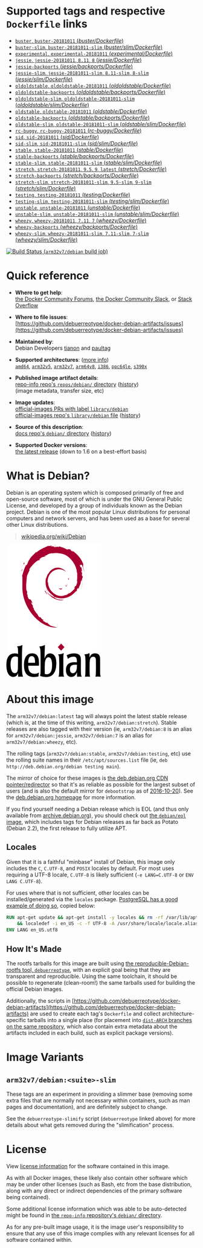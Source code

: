 <!--

********************************************************************************

WARNING:

    DO NOT EDIT "debian/README.md"

    IT IS AUTO-GENERATED

    (from the other files in "debian/" combined with a set of templates)

********************************************************************************

-->

# Supported tags and respective `Dockerfile` links

-	[`buster`, `buster-20181011` (*buster/Dockerfile*)](https://github.com/debuerreotype/docker-debian-artifacts/blob/0eaa7f1b89b48b89fa6de6c74761d140bf3a0b2f/buster/Dockerfile)
-	[`buster-slim`, `buster-20181011-slim` (*buster/slim/Dockerfile*)](https://github.com/debuerreotype/docker-debian-artifacts/blob/0eaa7f1b89b48b89fa6de6c74761d140bf3a0b2f/buster/slim/Dockerfile)
-	[`experimental`, `experimental-20181011` (*experimental/Dockerfile*)](https://github.com/debuerreotype/docker-debian-artifacts/blob/0eaa7f1b89b48b89fa6de6c74761d140bf3a0b2f/experimental/Dockerfile)
-	[`jessie`, `jessie-20181011`, `8.11`, `8` (*jessie/Dockerfile*)](https://github.com/debuerreotype/docker-debian-artifacts/blob/0eaa7f1b89b48b89fa6de6c74761d140bf3a0b2f/jessie/Dockerfile)
-	[`jessie-backports` (*jessie/backports/Dockerfile*)](https://github.com/debuerreotype/docker-debian-artifacts/blob/0eaa7f1b89b48b89fa6de6c74761d140bf3a0b2f/jessie/backports/Dockerfile)
-	[`jessie-slim`, `jessie-20181011-slim`, `8.11-slim`, `8-slim` (*jessie/slim/Dockerfile*)](https://github.com/debuerreotype/docker-debian-artifacts/blob/0eaa7f1b89b48b89fa6de6c74761d140bf3a0b2f/jessie/slim/Dockerfile)
-	[`oldoldstable`, `oldoldstable-20181011` (*oldoldstable/Dockerfile*)](https://github.com/debuerreotype/docker-debian-artifacts/blob/0eaa7f1b89b48b89fa6de6c74761d140bf3a0b2f/oldoldstable/Dockerfile)
-	[`oldoldstable-backports` (*oldoldstable/backports/Dockerfile*)](https://github.com/debuerreotype/docker-debian-artifacts/blob/0eaa7f1b89b48b89fa6de6c74761d140bf3a0b2f/oldoldstable/backports/Dockerfile)
-	[`oldoldstable-slim`, `oldoldstable-20181011-slim` (*oldoldstable/slim/Dockerfile*)](https://github.com/debuerreotype/docker-debian-artifacts/blob/0eaa7f1b89b48b89fa6de6c74761d140bf3a0b2f/oldoldstable/slim/Dockerfile)
-	[`oldstable`, `oldstable-20181011` (*oldstable/Dockerfile*)](https://github.com/debuerreotype/docker-debian-artifacts/blob/0eaa7f1b89b48b89fa6de6c74761d140bf3a0b2f/oldstable/Dockerfile)
-	[`oldstable-backports` (*oldstable/backports/Dockerfile*)](https://github.com/debuerreotype/docker-debian-artifacts/blob/0eaa7f1b89b48b89fa6de6c74761d140bf3a0b2f/oldstable/backports/Dockerfile)
-	[`oldstable-slim`, `oldstable-20181011-slim` (*oldstable/slim/Dockerfile*)](https://github.com/debuerreotype/docker-debian-artifacts/blob/0eaa7f1b89b48b89fa6de6c74761d140bf3a0b2f/oldstable/slim/Dockerfile)
-	[`rc-buggy`, `rc-buggy-20181011` (*rc-buggy/Dockerfile*)](https://github.com/debuerreotype/docker-debian-artifacts/blob/0eaa7f1b89b48b89fa6de6c74761d140bf3a0b2f/rc-buggy/Dockerfile)
-	[`sid`, `sid-20181011` (*sid/Dockerfile*)](https://github.com/debuerreotype/docker-debian-artifacts/blob/0eaa7f1b89b48b89fa6de6c74761d140bf3a0b2f/sid/Dockerfile)
-	[`sid-slim`, `sid-20181011-slim` (*sid/slim/Dockerfile*)](https://github.com/debuerreotype/docker-debian-artifacts/blob/0eaa7f1b89b48b89fa6de6c74761d140bf3a0b2f/sid/slim/Dockerfile)
-	[`stable`, `stable-20181011` (*stable/Dockerfile*)](https://github.com/debuerreotype/docker-debian-artifacts/blob/0eaa7f1b89b48b89fa6de6c74761d140bf3a0b2f/stable/Dockerfile)
-	[`stable-backports` (*stable/backports/Dockerfile*)](https://github.com/debuerreotype/docker-debian-artifacts/blob/0eaa7f1b89b48b89fa6de6c74761d140bf3a0b2f/stable/backports/Dockerfile)
-	[`stable-slim`, `stable-20181011-slim` (*stable/slim/Dockerfile*)](https://github.com/debuerreotype/docker-debian-artifacts/blob/0eaa7f1b89b48b89fa6de6c74761d140bf3a0b2f/stable/slim/Dockerfile)
-	[`stretch`, `stretch-20181011`, `9.5`, `9`, `latest` (*stretch/Dockerfile*)](https://github.com/debuerreotype/docker-debian-artifacts/blob/0eaa7f1b89b48b89fa6de6c74761d140bf3a0b2f/stretch/Dockerfile)
-	[`stretch-backports` (*stretch/backports/Dockerfile*)](https://github.com/debuerreotype/docker-debian-artifacts/blob/0eaa7f1b89b48b89fa6de6c74761d140bf3a0b2f/stretch/backports/Dockerfile)
-	[`stretch-slim`, `stretch-20181011-slim`, `9.5-slim`, `9-slim` (*stretch/slim/Dockerfile*)](https://github.com/debuerreotype/docker-debian-artifacts/blob/0eaa7f1b89b48b89fa6de6c74761d140bf3a0b2f/stretch/slim/Dockerfile)
-	[`testing`, `testing-20181011` (*testing/Dockerfile*)](https://github.com/debuerreotype/docker-debian-artifacts/blob/0eaa7f1b89b48b89fa6de6c74761d140bf3a0b2f/testing/Dockerfile)
-	[`testing-slim`, `testing-20181011-slim` (*testing/slim/Dockerfile*)](https://github.com/debuerreotype/docker-debian-artifacts/blob/0eaa7f1b89b48b89fa6de6c74761d140bf3a0b2f/testing/slim/Dockerfile)
-	[`unstable`, `unstable-20181011` (*unstable/Dockerfile*)](https://github.com/debuerreotype/docker-debian-artifacts/blob/0eaa7f1b89b48b89fa6de6c74761d140bf3a0b2f/unstable/Dockerfile)
-	[`unstable-slim`, `unstable-20181011-slim` (*unstable/slim/Dockerfile*)](https://github.com/debuerreotype/docker-debian-artifacts/blob/0eaa7f1b89b48b89fa6de6c74761d140bf3a0b2f/unstable/slim/Dockerfile)
-	[`wheezy`, `wheezy-20181011`, `7.11`, `7` (*wheezy/Dockerfile*)](https://github.com/debuerreotype/docker-debian-artifacts/blob/0eaa7f1b89b48b89fa6de6c74761d140bf3a0b2f/wheezy/Dockerfile)
-	[`wheezy-backports` (*wheezy/backports/Dockerfile*)](https://github.com/debuerreotype/docker-debian-artifacts/blob/0eaa7f1b89b48b89fa6de6c74761d140bf3a0b2f/wheezy/backports/Dockerfile)
-	[`wheezy-slim`, `wheezy-20181011-slim`, `7.11-slim`, `7-slim` (*wheezy/slim/Dockerfile*)](https://github.com/debuerreotype/docker-debian-artifacts/blob/0eaa7f1b89b48b89fa6de6c74761d140bf3a0b2f/wheezy/slim/Dockerfile)

[![Build Status](https://doi-janky.infosiftr.net/job/multiarch/job/arm32v7/job/debian/badge/icon) (`arm32v7/debian` build job)](https://doi-janky.infosiftr.net/job/multiarch/job/arm32v7/job/debian/)

# Quick reference

-	**Where to get help**:  
	[the Docker Community Forums](https://forums.docker.com/), [the Docker Community Slack](https://blog.docker.com/2016/11/introducing-docker-community-directory-docker-community-slack/), or [Stack Overflow](https://stackoverflow.com/search?tab=newest&q=docker)

-	**Where to file issues**:  
	[https://github.com/debuerreotype/docker-debian-artifacts/issues](https://github.com/debuerreotype/docker-debian-artifacts/issues)

-	**Maintained by**:  
	Debian Developers [tianon](https://qa.debian.org/developer.php?login=tianon) and [paultag](https://qa.debian.org/developer.php?login=paultag)

-	**Supported architectures**: ([more info](https://github.com/docker-library/official-images#architectures-other-than-amd64))  
	[`amd64`](https://hub.docker.com/r/amd64/debian/), [`arm32v5`](https://hub.docker.com/r/arm32v5/debian/), [`arm32v7`](https://hub.docker.com/r/arm32v7/debian/), [`arm64v8`](https://hub.docker.com/r/arm64v8/debian/), [`i386`](https://hub.docker.com/r/i386/debian/), [`ppc64le`](https://hub.docker.com/r/ppc64le/debian/), [`s390x`](https://hub.docker.com/r/s390x/debian/)

-	**Published image artifact details**:  
	[repo-info repo's `repos/debian/` directory](https://github.com/docker-library/repo-info/blob/master/repos/debian) ([history](https://github.com/docker-library/repo-info/commits/master/repos/debian))  
	(image metadata, transfer size, etc)

-	**Image updates**:  
	[official-images PRs with label `library/debian`](https://github.com/docker-library/official-images/pulls?q=label%3Alibrary%2Fdebian)  
	[official-images repo's `library/debian` file](https://github.com/docker-library/official-images/blob/master/library/debian) ([history](https://github.com/docker-library/official-images/commits/master/library/debian))

-	**Source of this description**:  
	[docs repo's `debian/` directory](https://github.com/docker-library/docs/tree/master/debian) ([history](https://github.com/docker-library/docs/commits/master/debian))

-	**Supported Docker versions**:  
	[the latest release](https://github.com/docker/docker-ce/releases/latest) (down to 1.6 on a best-effort basis)

# What is Debian?

Debian is an operating system which is composed primarily of free and open-source software, most of which is under the GNU General Public License, and developed by a group of individuals known as the Debian project. Debian is one of the most popular Linux distributions for personal computers and network servers, and has been used as a base for several other Linux distributions.

> [wikipedia.org/wiki/Debian](https://en.wikipedia.org/wiki/Debian)

![logo](https://raw.githubusercontent.com/docker-library/docs/b449be7df57e9ed9086bb5821bfb5d6cdc5d67a4/debian/logo.png)

# About this image

The `arm32v7/debian:latest` tag will always point the latest stable release (which is, at the time of this writing, `arm32v7/debian:stretch`). Stable releases are also tagged with their version (ie, `arm32v7/debian:8` is an alias for `arm32v7/debian:jessie`, `arm32v7/debian:7` is an alias for `arm32v7/debian:wheezy`, etc).

The rolling tags (`arm32v7/debian:stable`, `arm32v7/debian:testing`, etc) use the rolling suite names in their `/etc/apt/sources.list` file (ie, `deb http://deb.debian.org/debian testing main`).

The mirror of choice for these images is [the deb.debian.org CDN pointer/redirector](https://deb.debian.org) so that it's as reliable as possible for the largest subset of users (and is also the default mirror for `debootstrap` as of [2016-10-20](https://anonscm.debian.org/cgit/d-i/debootstrap.git/commit/?id=9e8bc60ad1ccf3a25ce7890526b70059f3e770de)). See the [deb.debian.org homepage](https://deb.debian.org) for more information.

If you find yourself needing a Debian release which is EOL (and thus only available from [archive.debian.org](http://archive.debian.org)), you should check out [the `debian/eol` image](https://hub.docker.com/r/debian/eol/), which includes tags for Debian releases as far back as Potato (Debian 2.2), the first release to fully utilize APT.

## Locales

Given that it is a faithful "minbase" install of Debian, this image only includes the `C`, `C.UTF-8`, and `POSIX` locales by default. For most uses requiring a UTF-8 locale, `C.UTF-8` is likely sufficient (`-e LANG=C.UTF-8` or `ENV LANG C.UTF-8`).

For uses where that is not sufficient, other locales can be installed/generated via the `locales` package. [PostgreSQL has a good example of doing so](https://github.com/docker-library/postgres/blob/69bc540ecfffecce72d49fa7e4a46680350037f9/9.6/Dockerfile#L21-L24), copied below:

```dockerfile
RUN apt-get update && apt-get install -y locales && rm -rf /var/lib/apt/lists/* \
	&& localedef -i en_US -c -f UTF-8 -A /usr/share/locale/locale.alias en_US.UTF-8
ENV LANG en_US.utf8
```

## How It's Made

The rootfs tarballs for this image are built using [the reproducible-Debian-rootfs tool, `debuerreotype`](https://github.com/debuerreotype/debuerreotype), with an explicit goal being that they are transparent and reproducible. Using the same toolchain, it should be possible to regenerate (clean-room!) the same tarballs used for building the official Debian images.

Additionally, the scripts in [https://github.com/debuerreotype/docker-debian-artifacts](https://github.com/debuerreotype/docker-debian-artifacts) are used to create each tag's `Dockerfile` and collect architecture-specific tarballs into a single place (for placement into [`dist-ARCH` branches on the same repository](https://github.com/debuerreotype/docker-debian-artifacts/branches), which also contain extra metadata about the artifacts included in each build, such as explicit package versions).

# Image Variants

## `arm32v7/debian:<suite>-slim`

These tags are an experiment in providing a slimmer base (removing some extra files that are normally not necessary within containers, such as man pages and documentation), and are definitely subject to change.

See the `debuerreotype-slimify` script (`debuerreotype` linked above) for more details about what gets removed during the "slimification" process.

# License

View [license information](https://www.debian.org/social_contract#guidelines) for the software contained in this image.

As with all Docker images, these likely also contain other software which may be under other licenses (such as Bash, etc from the base distribution, along with any direct or indirect dependencies of the primary software being contained).

Some additional license information which was able to be auto-detected might be found in [the `repo-info` repository's `debian/` directory](https://github.com/docker-library/repo-info/tree/master/repos/debian).

As for any pre-built image usage, it is the image user's responsibility to ensure that any use of this image complies with any relevant licenses for all software contained within.
